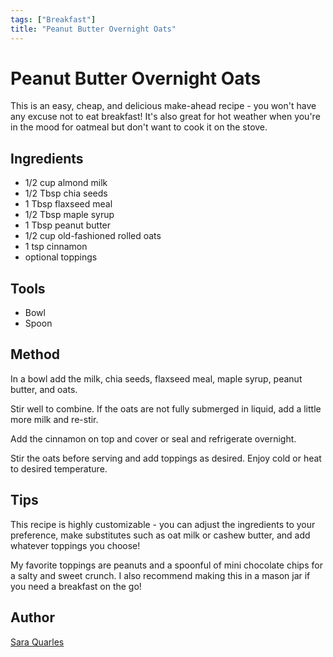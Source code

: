 ```yaml
---
tags: ["Breakfast"]
title: "Peanut Butter Overnight Oats"
---
```


<TagLinks />

# Peanut Butter Overnight Oats

This is an easy, cheap, and delicious make-ahead recipe - you won't have any excuse not to eat breakfast! It's also great for hot weather when you're in the mood for oatmeal but don't want to cook it on the stove.

## Ingredients

- 1/2 cup almond milk
- 1/2 Tbsp chia seeds
- 1 Tbsp flaxseed meal
- 1/2 Tbsp maple syrup
- 1 Tbsp peanut butter
- 1/2 cup old-fashioned rolled oats
- 1 tsp cinnamon
- optional toppings

## Tools

- Bowl
- Spoon

## Method

In a bowl add the milk, chia seeds, flaxseed meal, maple syrup, peanut butter, and oats.

Stir well to combine. If the oats are not fully submerged in liquid, add a little more milk and re-stir. 

Add the cinnamon on top and cover or seal and refrigerate overnight.

Stir the oats before serving and add toppings as desired. Enjoy cold or heat to desired temperature.

## Tips

This recipe is highly customizable - you can adjust the ingredients to your preference, make substitutes such as oat milk or cashew butter, and add whatever toppings you choose!

My favorite toppings are peanuts and a spoonful of mini chocolate chips for a salty and sweet crunch. I also recommend making this in a mason jar if you need a breakfast on the go!

## Author

[Sara Quarles](https://github.com/saraquarles)
